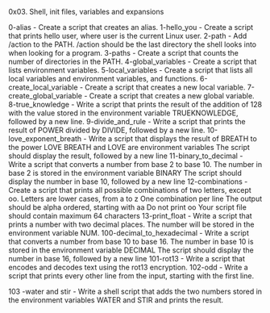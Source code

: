0x03. Shell, init files, variables and expansions

0-alias - Create a script that creates an alias.
1-hello_you - Create a script that prints hello user, where user is the current Linux user.
2-path - Add /action to the PATH. /action should be the last directory the shell looks into when looking for a program.
3-paths - Create a script that counts the number of directories in the PATH.
4-global_variables - Create a script that lists environment variables.
5-local_variables - Create a script that lists all local variables and environment variables, and functions.
6-create_local_variable - Create a script that creates a new local variable.
7-create_global_variable - Create a script that creates a new global variable.
8-true_knowledge - Write a script that prints the result of the addition of 128 with the value stored in the environment variable TRUEKNOWLEDGE, followed by a new line.
9-divide_and_rule - Write a script that prints the result of POWER divided by DIVIDE, followed by a new line.
10-love_exponent_breath - Write a script that displays the result of BREATH to the power LOVE BREATH and LOVE are environment variables The script should display the result, followed by a new line
11-binary_to_decimal - Write a script that converts a number from base 2 to base 10. The number in base 2 is stored in the environment variable BINARY The script should display the number in base 10, followed by a new line
12-combinations - Create a script that prints all possible combinations of two letters, except oo. Letters are lower cases, from a to z One combination per line The output should be alpha ordered, starting with aa Do not print oo Your script file should contain maximum 64 characters
13-print_float - Write a script that prints a number with two decimal places. The number will be stored in the environment variable NUM.
100-decimal_to_hexadecimal - Write a script that converts a number from base 10 to base 16. The number in base 10 is stored in the environment variable DECIMAL The script should display the number in base 16, followed by a new line
101-rot13 - Write a script that encodes and decodes text using the rot13 encryption.
102-odd - Write a script that prints every other line from the input, starting with the first line.

103 -water and stir - Write a shell script that adds the two numbers stored in the environment variables WATER and STIR and prints the result. 

